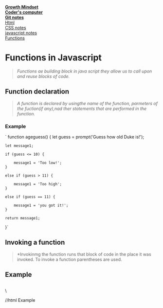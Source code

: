[**Growth Mindset**](README.md)  
 [**Coder's computer**](codersComputer.md)    
[**Git notes**](GitNotes.md)  
[Html](HtmlStructures.md)  
[CSS notes](cssnotes.md)  
[javascript notes](javascriptnotes.md)      
[Functions](functions.md)    

# **Functions in Javascript**  
>*Functions ae building block in java script they allow us to call upon and reuse blocks of code.*  

## **Function declaration**  
>*A function is declared by usingthe name of the function, parmeters of the  fuction(if any),nad ther statements that are performed in the function.*  
### Example   
`
function ageguess() {
    let guess = prompt('Guess how old Duke is!');

    let message1;

    if (guess <= 10) {

        message1 = 'Too low!';
    }

    else if (guess > 11) {

        message1 = 'Too high';
    }

    else if (guess == 11) {

        message1 = 'you got it!';
    }

    return message1;

}`

## **Invoking a function**  
>*Invokinmg the function runs that block of code  in the place it was invoked. To invoke a function parentheses are used. 
## **Example**
>```
<script>document.write(ageguess())</script>\
//html Example
```
